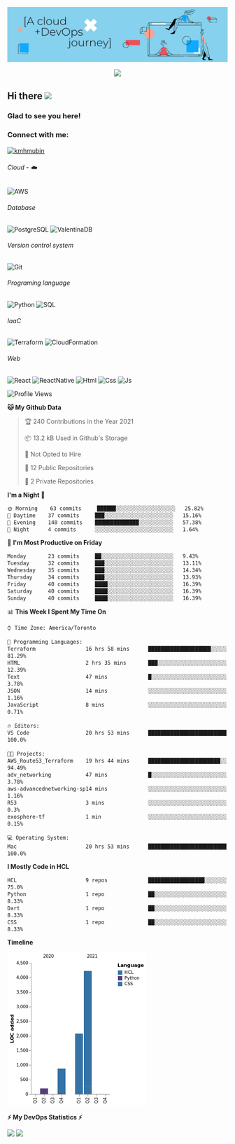 ![Banner](https://github.com/ValAug/ValAug/blob/master/cover.png)

<!-- retro visitor counter -->
<p align="center"> 
  <img src="https://profile-counter.glitch.me/{ValAug}/count.svg" />
</p>



<!-- welcome message -->
<h2>Hi there <img src="https://media.giphy.com/media/hvRJCLFzcasrR4ia7z/giphy.gif" width="25px"></h2>

<h3>Glad to see you here!</h3>


<!-- Connect with me -->
<h3 align="left">Connect with me:</h3>
<p align="left">
<a href="https://www.linkedin.com/in/augustovaldivia/" target="blank"><img align="center" src="https://github.com/kmhmubin/kmhmubin/blob/master/assets/linkedin.svg" alt="kmhmubin" height="30" width="30" /></a>
</p>


###### Cloud - :cloud:

![AWS](https://img.shields.io/badge/-AWS-000000?style=flat&logo=Amazon%20AWS&logoColor=FF9900)


###### Database

![PostgreSQL](https://img.shields.io/badge/-PostgreSQL-000000?style=flat&logo=PostgreSQL&logoColor=336791)
![ValentinaDB](https://img.shields.io/badge/-ValentinaDB-000000?style=flat&logo=ValentinaDB&logoColor=336791)


###### Version control system

![Git](https://img.shields.io/badge/-Git-000000?style=flat&logo=Git&logoColor=F05032)

###### Programing language
![Python](https://img.shields.io/badge/-Python-000000?style=flat&logo=Python)
![SQL](https://img.shields.io/badge/-SQL-000000?style=flat&logo=SQL)


###### IaaC
![Terraform](https://img.shields.io/badge/-Terraform-000000?style=flat&logo=Terraform)
![CloudFormation](https://img.shields.io/badge/-CloudFormation-000000?style=flat&logo=Color=FF9900)

###### Web
![React](https://img.shields.io/badge/-React-000000?style=flat&logo=React)
![ReactNative](https://img.shields.io/badge/-ReactNative-000000?style=flat&logo=ReactNative)
![Html](https://img.shields.io/badge/-Html-000000?style=flat&logo=Html)
![Css](https://img.shields.io/badge/-Css-000000?style=flat&logo=Css)
![Js](https://img.shields.io/badge/-Js-000000?style=flat&logo=Js)

<!--START_SECTION:waka-->
![Profile Views](http://img.shields.io/badge/Profile%20Views-1-blue)

**🐱 My Github Data** 

> 🏆 240 Contributions in the Year 2021
 > 
> 📦 13.2 kB Used in Github's Storage 
 > 
> 🚫 Not Opted to Hire
 > 
> 📜 12 Public Repositories 
 > 
> 🔑 2 Private Repositories  
 > 
**I'm a Night 🦉** 

```text
🌞 Morning    63 commits     ██████░░░░░░░░░░░░░░░░░░░   25.82% 
🌆 Daytime    37 commits     ███░░░░░░░░░░░░░░░░░░░░░░   15.16% 
🌃 Evening    140 commits    ██████████████░░░░░░░░░░░   57.38% 
🌙 Night      4 commits      ░░░░░░░░░░░░░░░░░░░░░░░░░   1.64%

```
📅 **I'm Most Productive on Friday** 

```text
Monday       23 commits     ██░░░░░░░░░░░░░░░░░░░░░░░   9.43% 
Tuesday      32 commits     ███░░░░░░░░░░░░░░░░░░░░░░   13.11% 
Wednesday    35 commits     ███░░░░░░░░░░░░░░░░░░░░░░   14.34% 
Thursday     34 commits     ███░░░░░░░░░░░░░░░░░░░░░░   13.93% 
Friday       40 commits     ████░░░░░░░░░░░░░░░░░░░░░   16.39% 
Saturday     40 commits     ████░░░░░░░░░░░░░░░░░░░░░   16.39% 
Sunday       40 commits     ████░░░░░░░░░░░░░░░░░░░░░   16.39%

```


📊 **This Week I Spent My Time On** 

```text
⌚︎ Time Zone: America/Toronto

💬 Programming Languages: 
Terraform                16 hrs 58 mins      ████████████████████░░░░░   81.29% 
HTML                     2 hrs 35 mins       ███░░░░░░░░░░░░░░░░░░░░░░   12.39% 
Text                     47 mins             █░░░░░░░░░░░░░░░░░░░░░░░░   3.78% 
JSON                     14 mins             ░░░░░░░░░░░░░░░░░░░░░░░░░   1.16% 
JavaScript               8 mins              ░░░░░░░░░░░░░░░░░░░░░░░░░   0.71%

🔥 Editors: 
VS Code                  20 hrs 53 mins      █████████████████████████   100.0%

🐱‍💻 Projects: 
AWS_Route53_Terraform    19 hrs 44 mins      ███████████████████████░░   94.49% 
adv_networking           47 mins             █░░░░░░░░░░░░░░░░░░░░░░░░   3.78% 
aws-advancednetworking-sp14 mins             ░░░░░░░░░░░░░░░░░░░░░░░░░   1.16% 
R53                      3 mins              ░░░░░░░░░░░░░░░░░░░░░░░░░   0.3% 
exosphere-tf             1 min               ░░░░░░░░░░░░░░░░░░░░░░░░░   0.15%

💻 Operating System: 
Mac                      20 hrs 53 mins      █████████████████████████   100.0%

```

**I Mostly Code in HCL** 

```text
HCL                      9 repos             ██████████████████░░░░░░░   75.0% 
Python                   1 repo              ██░░░░░░░░░░░░░░░░░░░░░░░   8.33% 
Dart                     1 repo              ██░░░░░░░░░░░░░░░░░░░░░░░   8.33% 
CSS                      1 repo              ██░░░░░░░░░░░░░░░░░░░░░░░   8.33%

```


**Timeline**

![Chart not found](https://raw.githubusercontent.com/ValAug/ValAug/master/charts/bar_graph.png) 


<!--END_SECTION:waka-->

<!-- GitHub stats -->
<b>⚡ My DevOps Statistics ⚡</b>

<p>
<!-- GitHub Stats -->
<img height="180em" src="https://github-readme-stats.vercel.app/api?username=ValAug&show_icons=true&hide_border=true" />

<!-- Most Used Languages -->
<img height="180em" src="https://github-readme-stats.vercel.app/api/top-langs/?username=ValAug&exclude_repo=KNN-Image-Classification&show_icons=true&hide_border=true&layout=compact&langs_count=8"/>
</p>

<!--
**ValAug/ValAug** is a ✨ _special_ ✨ repository because its `README.md` (this file) appears on your GitHub profile.

Here are some ideas to get you started:

- 🔭 I’m currently working on ...
- 🌱 I’m currently learning ...
- 👯 I’m looking to collaborate on ...
- 🤔 I’m looking for help with ...
- 💬 Ask me about ...
- 📫 How to reach me: ...
- 😄 Pronouns: ...
- ⚡ Fun fact: ...
-->
